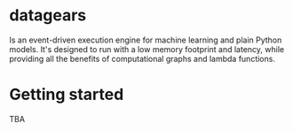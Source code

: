 # datagears

Is an event-driven execution engine for machine learning and plain Python models. It's designed to run with a low memory footprint and latency, while providing all the benefits of computational graphs and lambda functions.

# Getting started

TBA
